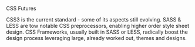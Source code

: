 CSS Futures

CSS3 is the current standard - some of its aspects still evolving. SASS & LESS are tow notable CSS preprocessors, enabling higher order style sheet design. CSS Frameworks, usually built in SASS or LESS, radically boost the design process leveraging large, already worked out, themes and designs.